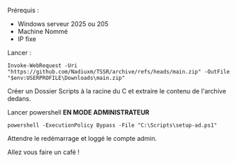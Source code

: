 Prérequis :
- Windows serveur 2025 ou 205
- Machine Nommé
- IP fixe

Lancer :
```
Invoke-WebRequest -Uri "https://github.com/Nadiuxm/TSSR/archive/refs/heads/main.zip" -OutFile "$env:USERPROFILE\Downloads\main.zip"
```

Créer un Dossier Scripts à la racine du C et extraire le contenu de l'archive dedans.

Lancer powershell **EN MODE ADMINISTRATEUR**
```
powershell -ExecutionPolicy Bypass -File "C:\Scripts\setup-ad.ps1"
```
Attendre le redémarrage et loggé le compte admin.

Allez vous faire un café !
